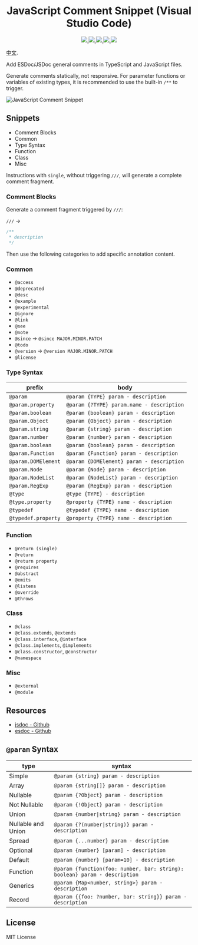 <p>
  <h1 align="center">JavaScript Comment Snippet (Visual Studio Code)</h1>
</p>

<p align="center">
  <a href="https://github.com/xianghongai/vscode-javascript-comment">
    <img src="https://img.shields.io/github/repo-size/xianghongai/vscode-javascript-comment?style=plastic&color=4ac51c">
  </a>
  <a href="https://marketplace.visualstudio.com/items?itemName=nicholashsiang.vscode-javascript-comment">
    <img src="https://vsmarketplacebadge.apphb.com/version-short/nicholashsiang.vscode-javascript-comment.svg?style=plastic&color=ffbf40">
  </a>
  <a href="https://marketplace.visualstudio.com/items?itemName=nicholashsiang.vscode-javascript-comment">
    <img src="https://vsmarketplacebadge.apphb.com/installs-short/nicholashsiang.vscode-javascript-comment.svg?style=plastic&color=4ac51c">
  </a>
  <a href="https://marketplace.visualstudio.com/items?itemName=nicholashsiang.vscode-javascript-comment">
    <img src="https://vsmarketplacebadge.apphb.com/rating-short/nicholashsiang.vscode-javascript-comment.svg?style=plastic&color=4ac51c">
  </a>
  <a href="https://marketplace.visualstudio.com/items?itemName=nicholashsiang.vscode-javascript-comment">
    <img src="https://img.shields.io/github/license/xianghongai/vscode-javascript-comment?maxAge=2592000&style=plastic&color=4ac51c">
  </a>
</p>

[中文](./README_CN.md).

Add ESDoc/JSDoc general comments in TypeScript and JavaScript files. 

Generate comments statically, not responsive. For parameter functions or variables of existing types, it is recommended to use the built-in `/**` to trigger.

![JavaScript Comment Snippet](https://user-images.githubusercontent.com/58411528/82288531-41d84e00-99d5-11ea-829c-cd6a70b2cc0e.gif)

## Snippets

- Comment Blocks
- Common
- Type Syntax
- Function
- Class
- Misc

Instructions with `single`, without triggering `///`, will generate a complete comment fragment.

### Comment Blocks

Generate a comment fragment triggered by `///`:

`///` →

```js
/**
 * description
 */
```

Then use the following categories to add specific annotation content.

### Common

- `@access`
- `@deprecated`
- `@desc`
- `@example`
- `@experimental`
- `@ignore`
- `@link`
- `@see`
- `@note`
- `@since` → `@since MAJOR.MINOR.PATCH`
- `@todo`
- `@version` → `@version MAJOR.MINOR.PATCH`
- `@license`

### Type Syntax

| prefix              | body                                      |
|---------------------|-------------------------------------------|
| `@param`            | `@param {TYPE} param - description`    |
| `@param.property`   | `@param {?TYPE} param.name - description` |
| `@param.boolean`    | `@param {boolean} param - description`    |
| `@param.Object`     | `@param {Object} param - description`     |
| `@param.string`     | `@param {string} param - description`     |
| `@param.number`     | `@param {number} param - description`     |
| `@param.boolean`    | `@param {boolean} param - description`    |
| `@param.Function`   | `@param {Function} param - description`   |
| `@param.DOMElement` | `@param {DOMElement} param - description` |
| `@param.Node`       | `@param {Node} param - description`       |
| `@param.NodeList`   | `@param {NodeList} param - description`   |
| `@param.RegExp`     | `@param {RegExp} param - description`     |
| `@type`             | `@type {TYPE} - description`              |
| `@type.property`    | `@property {TYPE} name - description`     |
| `@typedef`          | `@typedef {TYPE} name - description`      |
| `@typedef.property` | `@property {TYPE} name - description`     |

### Function

- `@return (single)`
- `@return`
- `@return property`
- `@requires`
- `@abstract`
- `@emits`
- `@listens`
- `@override`
- `@throws`

### Class

- `@class`
- `@class.extends`, `@extends`
- `@class.interface`, `@interface`
- `@class.implements`, `@implements`
- `@class.constructor`, `@constructor`
- `@namespace`

### Misc

- `@external`
- `@module`

## Resources

- [jsdoc - Github](https://github.com/jsdoc/jsdoc)
- [esdoc - Github](https://github.com/esdoc/esdoc)


## `@param` Syntax

| type               | syntax                                                                     |
|--------------------|----------------------------------------------------------------------------|
| Simple             | `@param {string} param - description`                                      |
| Array              | `@param {string[]} param - description`                                    |
| Nullable           | `@param {?Object} param - description`                                     |
| Not Nullable       | `@param {!Object} param - description`                                     |
| Union              | `@param {number\|string} param - description`                               |
| Nullable and Union | `@param {?(number\|string)} param - description`                            |
| Spread             | `@param {...number} param - description`                                   |
| Optional           | `@param {number} [param] - description`                                    |
| Default            | `@param {number} [param=10] - description`                                 |
| Function           | `@param {function(foo: number, bar: string): boolean} param - description` |
| Generics           | `@param {Map<number, string>} param - description`                         |
| Record             | `@param {{foo: ?number, bar: string}} param - description`                 |

## License

MIT License
